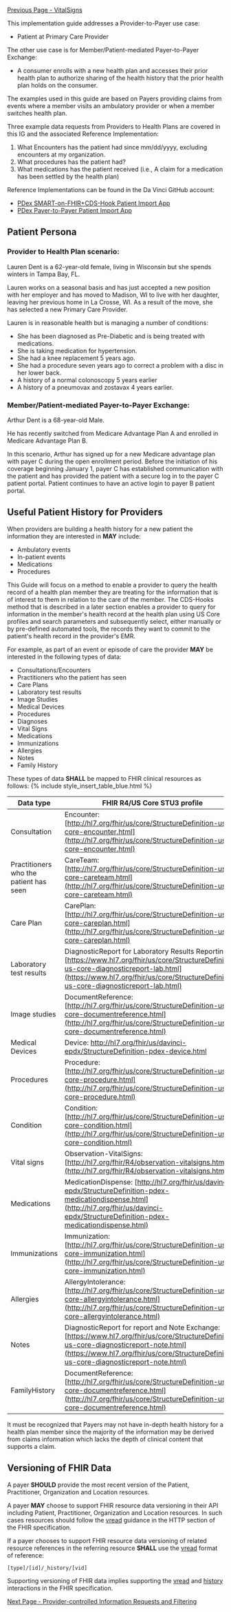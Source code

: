 <!-- UseCaseScenarios.md {% comment %}
*****************************************************************************************
*                            WARNING: DO NOT EDIT THIS FILE                             *
*                                                                                       *
* This file is generated by SUSHI. Any edits you make to this file will be overwritten. *
*                                                                                       *
* To change the contents of this file, edit the original source file at:                *
* ig-data/input/pagecontent/UseCaseScenarios.md                                         *
*****************************************************************************************
{% endcomment %} -->
[Previous Page - VitalSigns](VitalSigns.html)

This implementation guide addresses a Provider-to-Payer use case:

- Patient at Primary Care Provider

The other use case is for Member/Patient-mediated Payer-to-Payer Exchange:

- A consumer enrolls with a new health plan and accesses their prior health plan to authorize sharing of the health history that the prior health plan holds on the consumer.

The examples used in this guide are based on Payers providing claims from events where a member visits an ambulatory provider or when a member switches health plan.
		
Three example data requests from Providers to Health Plans are covered in this IG and the associated Reference Implementation:

1. What Encounters has the patient had since mm/dd/yyyy, excluding encounters at my organization.
2. What procedures has the patient had?
3. What medications has the patient received (i.e., A claim for a medication has been settled by the health plan)

Reference Implementations can be found in the Da Vinci GitHub account:
	
- [PDex SMART-on-FHIR+CDS-Hook Patient Import App](https://github.com/HL7-DaVinci/PDex-Patient-Import-App)
- [PDex Payer-to-Payer Patient Import App](https://github.com/HL7-DaVinci/PDex-Patient-Import-App)
	
## Patient Persona

### Provider to Health Plan scenario:

Lauren Dent is a 62-year-old female, living in Wisconsin but she spends winters in Tampa Bay, FL.

Lauren works on a seasonal basis and has just accepted a new position with her employer and has moved to Madison, WI to live with her daughter, leaving her previous home in La Crosse, WI. As a result of the move, she has selected a new Primary Care Provider.

Lauren is in reasonable health but is managing a number of conditions:

- She has been diagnosed as Pre-Diabetic and is being treated with medications.
- She is taking medication for hypertension.
- She had a knee replacement 5 years ago.
- She had a procedure seven years ago to correct a problem with a disc in her lower back.
- A history of a normal colonoscopy 5 years earlier
- A history of a pneumovax and zostavax 4 years earlier.

### Member/Patient-mediated Payer-to-Payer Exchange:

Arthur Dent is a 68-year-old Male.

He has recently switched from Medicare Advantage Plan A and enrolled in Medicare Advantage Plan B.

In this scenario, Arthur has signed up for a new  Medicare advantage plan with payer C during the open enrollment period. Before the initiation of his coverage beginning January 1, payer C has established communication with the patient and has provided the patient with a secure log in to the payer C patient portal. Patient continues to have an active login to payer B patient portal.

## Useful Patient History for Providers

When providers are building a health history for a new patient the information they are interested in **MAY** include:

- Ambulatory events
- In-patient events
- Medications
- Procedures

This Guide will focus on a method to enable a provider to query the health record of a health plan member they are treating for the information that is of interest to them in relation to the care of the member. The CDS-Hooks method that is described in a later section enables a provider to query for information in the member's health record at the health plan using US Core profiles and search parameters and subsequently select, either manually or by pre-defined automated tools, the records they want to commit to the patient's health record in the provider's EMR.

For example, as part of an event or episode of care the provider **MAY** be interested in the following types of data:

* Consultations/Encounters
* Practitioners who the patient has seen
* Care Plans 
* Laboratory test results
* Image Studies
* Medical Devices
* Procedures
* Diagnoses
* Vital Signs
* Medications
* Immunizations
* Allergies
* Notes 
* Family History

These types of data **SHALL** be mapped to FHIR clinical resources as follows:
{% include style_insert_table_blue.html %}

| Data type                              | FHIR R4/US Core STU3 profile                                                                                  |
|----------------------------------------|---------------------------------------------------------------------------------------------------------------|
| Consultation                           | Encounter: [http://hl7.org/fhir/us/core/StructureDefinition-us-core-encounter.html](http://hl7.org/fhir/us/core/StructureDefinition-us-core-encounter.html) |
| Practitioners who the patient has seen | CareTeam: [http://hl7.org/fhir/us/core/StructureDefinition-us-core-careteam.html](http://hl7.org/fhir/us/core/StructureDefinition-us-core-careteam.html) |
| Care Plan                              | CarePlan: [http://hl7.org/fhir/us/core/StructureDefinition-us-core-careplan.html](http://hl7.org/fhir/us/core/StructureDefinition-us-core-careplan.html) |
| Laboratory test results                       | DiagnosticReport for Laboratory Results Reporting: [https://www.hl7.org/fhir/us/core/StructureDefinition-us-core-diagnosticreport-lab.html](https://www.hl7.org/fhir/us/core/StructureDefinition-us-core-diagnosticreport-lab.html) |
| Image studies                          | DocumentReference: [http://hl7.org/fhir/us/core/StructureDefinition-us-core-documentreference.html](http://hl7.org/fhir/us/core/StructureDefinition-us-core-documentreference.html) |
| Medical Devices                        | Device: [http://hl7.org/fhir/us/davinci-epdx/StructureDefinition-pdex-device.html ](http://hl7.org/fhir/us/davinci-epdx/StructureDefinition-pdex-device.html ) |
| Procedures                             | Procedure: [http://hl7.org/fhir/us/core/StructureDefinition-us-core-procedure.html](http://hl7.org/fhir/us/core/StructureDefinition-us-core-procedure.html) |
| Condition                              | Condition: [http://hl7.org/fhir/us/core/StructureDefinition-us-core-condition.html](http://hl7.org/fhir/us/core/StructureDefinition-us-core-condition.html) |
| Vital signs                            | Observation-VitalSigns: [http://hl7.org/fhir/R4/observation-vitalsigns.html](http://hl7.org/fhir/R4/observation-vitalsigns.html) |
| Medications                            | MedicationDispense: [http://hl7.org/fhir/us/davinci-epdx/StructureDefinition-pdex-medicationdispense.html](http://hl7.org/fhir/us/davinci-epdx/StructureDefinition-pdex-medicationdispense.html) |
| Immunizations                          | Immunization: [http://hl7.org/fhir/us/core/StructureDefinition-us-core-immunization.html](http://hl7.org/fhir/us/core/StructureDefinition-us-core-immunization.html) |
| Allergies                              | AllergyIntolerance: [http://hl7.org/fhir/us/core/StructureDefinition-us-core-allergyintolerance.html](http://hl7.org/fhir/us/core/StructureDefinition-us-core-allergyintolerance.html) |
| Notes                                  | DiagnosticReport for report and Note Exchange: [https://www.hl7.org/fhir/us/core/StructureDefinition-us-core-diagnosticreport-note.html](https://www.hl7.org/fhir/us/core/StructureDefinition-us-core-diagnosticreport-note.html) |
| FamilyHistory                          | DocumentReference: [http://hl7.org/fhir/us/core/StructureDefinition-us-core-documentreference.html](http://hl7.org/fhir/us/core/StructureDefinition-us-core-documentreference.html) |

It must be recognized that Payers may not have in-depth health history for a health plan member since the majority of the information may be derived from claims information which lacks the depth of clinical content that supports a claim.


## Versioning of FHIR Data

A payer **SHOULD** provide the most recent version of the Patient, Practitioner, Organization and Location resources.

A payer **MAY** choose to support FHIR resource data versioning in their API including Patient, Practitioner, Organization and Location resources. In such cases resources should follow the [vread](https://www.hl7.org/fhir/http.html#vread) guidance in the HTTP section of the FHIR specification.

If a payer chooses to support FHIR resource data versioning of related resource references in the referring resource **SHALL** use the [vread](https://www.hl7.org/fhir/http.html#vread) format of reference:

    [type]/[id]/_history/[vid]

Supporting versioning of FHIR data implies supporting the [vread](https://www.hl7.org/fhir/http.html#vread) and [history](https://www.hl7.org/fhir/http.html#history) interactions in the FHIR specification.

[Next Page - Provider-controlled Information Requests and Filtering](Provider-controlledInformationRequestsandFiltering.html)
